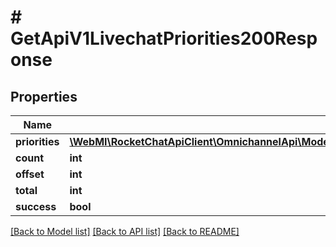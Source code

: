 # # GetApiV1LivechatPriorities200Response

## Properties

Name | Type | Description | Notes
------------ | ------------- | ------------- | -------------
**priorities** | [**\WebMI\RocketChatApiClient\OmnichannelApi\Model\GetApiV1LivechatPriorities200ResponsePrioritiesInner[]**](GetApiV1LivechatPriorities200ResponsePrioritiesInner.md) |  | [optional]
**count** | **int** |  | [optional]
**offset** | **int** |  | [optional]
**total** | **int** |  | [optional]
**success** | **bool** |  | [optional]

[[Back to Model list]](../../README.md#models) [[Back to API list]](../../README.md#endpoints) [[Back to README]](../../README.md)
